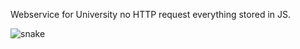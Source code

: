 Webservice for University no HTTP request everything stored in JS. 

<img src="https://media.giphy.com/media/J5XHdjtlKS1upscXRe/giphy.gif" alt="snake" />
